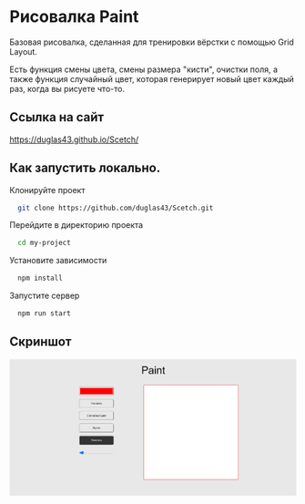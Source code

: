 
# Рисовалка Paint

Базовая рисовалка, сделанная для тренировки вёрстки с помощью Grid Layout.

Есть функция смены цвета, смены размера "кисти", очистки поля, а также функция случайный цвет, которая генерирует новый цвет каждый раз, когда вы рисуете что-то.


## Ссылка на сайт

https://duglas43.github.io/Scetch/


## Как запустить локально.

Клонируйте проект

```bash
  git clone https://github.com/duglas43/Scetch.git
```

Перейдите в директорию проекта

```bash
  cd my-project
```

Установите зависимости

```bash
  npm install
```

Запустите сервер

```bash
  npm run start
```


## Скриншот

![App Screenshot](./img/Screenshot_3.png)

